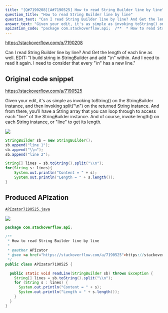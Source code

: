 ```yaml
---
title: "[Q#7190208][A#7190525] How to read String Builder line by line"
question_title: "How to read String Builder line by line"
question_text: "Can I read String Builder line by line? And Get the length of each line as well. EDIT: \"I build string in StringBuilder and add \"\\n\" within. And I need to read it again. I need to consider that every \"\\n\" has a new line.\""
answer_text: "Given your edit, it's as simple as invoking toString() on the StringBuilder instance, and then invoking split(\"\\\\n\") on the returned String instance. And from there, you'll have a String array that you can loop through to access each \"line\" of the StringBuilder instance. And of course, invoke length() on each String instance, or \"line\" to get its length."
apization_code: "package com.stackoverflow.api;  /**  * How to read String Builder line by line  *  * @author APIzator  * @see <a href=\"https://stackoverflow.com/a/7190525\">https://stackoverflow.com/a/7190525</a>  */ public class APIzator7190525 {    public static void readLine(StringBuilder sb) throws Exception {     String[] lines = sb.toString().split(\"\\\\n\");     for (String s : lines) {       System.out.println(\"Content = \" + s);       System.out.println(\"Length = \" + s.length());     }   } }"
---
```


https://stackoverflow.com/q/7190208

Can I read String Builder line by line? And Get the length of each line as well.
EDIT:
&quot;I build string in StringBuilder and add &quot;\n&quot; within. And I need to read it again. I need to consider that every &quot;\n&quot; has a new line.&quot;



## Original code snippet

https://stackoverflow.com/a/7190525

Given your edit, it&#x27;s as simple as invoking toString() on the StringBuilder instance, and then invoking split(&quot;\\n&quot;) on the returned String instance. And from there, you&#x27;ll have a String array that you can loop through to access each &quot;line&quot; of the StringBuilder instance. And of course, invoke length() on each String instance, or &quot;line&quot; to get its length.

<div class="code-logo"><img src="/stackoverflow.png" /></div>

```java
StringBuilder sb = new StringBuilder();
sb.append("line 1");
sb.append("\\n");
sb.append("line 2");

String[] lines = sb.toString().split("\\n");
for(String s: lines){
    System.out.println("Content = " + s);
    System.out.println("Length = " + s.length());
}
```

## Produced APIzation

[`APIzator7190525.java`](https://github.com/pasqualesalza/apization/raw/main/data/search/APIzator7190525.java)

<div class="code-logo"><img src="/apizator.png" /></div>

```java
package com.stackoverflow.api;

/**
 * How to read String Builder line by line
 *
 * @author APIzator
 * @see <a href="https://stackoverflow.com/a/7190525">https://stackoverflow.com/a/7190525</a>
 */
public class APIzator7190525 {

  public static void readLine(StringBuilder sb) throws Exception {
    String[] lines = sb.toString().split("\\n");
    for (String s : lines) {
      System.out.println("Content = " + s);
      System.out.println("Length = " + s.length());
    }
  }
}

```